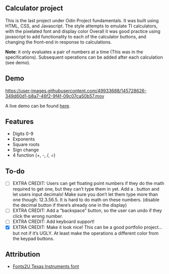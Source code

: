 ## Calculator project

This is the last project under Odin Project fundamentals. It was built using HTML, CSS, and Javascript. The style attempts to emulate TI calculators, with the pixelated font and display color Overall it was good practice using javascript to add functionality to each of the calculator buttons, and changing the front-end in response to calculations.

**Note**: it only evaluates a pair of numbers at a time (This was in the specifications). Subsequent operations can be added after each calculation (see demo).

## Demo

https://user-images.githubusercontent.com/49933688/145728626-349d60d1-b8a7-46f2-9f4f-09c07ca50b57.mov

A live demo can be found [here](https://tmprk.github.io/odin-calculator/).

## Features
* Digits 0-9
* Exponents
* Square roots
* Sign change
* 4 function (+, -, /, ÷)

## To-do
- [ ] EXTRA CREDIT: Users can get floating point numbers if they do the math required to get one, but they can’t type them in yet. Add a . button and let users input decimals! Make sure you don’t let them type more than one though: 12.3.56.5. It is hard to do math on these numbers. (disable the decimal button if there’s already one in the display)
- [ ] EXTRA CREDIT: Add a “backspace” button, so the user can undo if they click the wrong number.
- [ ] EXTRA CREDIT: Add keyboard support!
- [x] EXTRA CREDIT: Make it look nice! This can be a good portfolio project… but not if it’s UGLY. At least make the operations a different color from the keypad buttons.

## Attribution
* [Fonts2U Texas Instruments font](https://fonts2u.com/texas-instruments-ti-84-series-regular.font)
